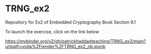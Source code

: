# TRNG_ex2
Repository for Ex2 of Embedded Cryptography Book Section 9.1

To launch the exercise, click on the link below

https://mybinder.org/v2/gh/patrickhaddadteaching/TRNG_ex2/main?urlpath=voila%2Frender%2FTRNG_ex2_nb.ipynb
